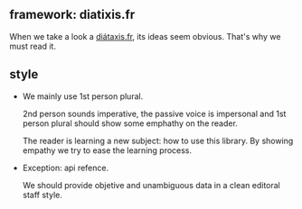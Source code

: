 ## framework: diatixis.fr

When we take a look a [diátaxis.fr](https://diataxis.fr), its ideas seem
obvious. That's why we must read it.

## style

- We mainly use 1st person plural.
  
  2nd person sounds imperative, the passive voice is impersonal and
  1st person plural should show some emphathy on the reader.

  The reader is learning a new subject: how to use this library. By
  showing empathy we try to ease the learning process.
  
- Exception: api refence.

  We should provide objetive and unambiguous data in a clean editoral staff style.
